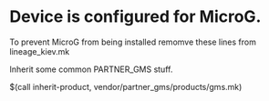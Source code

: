 # Device is configured for MicroG.

To prevent MicroG from being installed remomve
these lines from lineage_kiev.mk

 Inherit some common PARTNER_GMS stuff.
 
$(call inherit-product, vendor/partner_gms/products/gms.mk)


